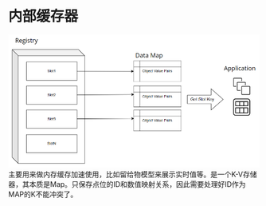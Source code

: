 <!--
 Copyright (C) 2023 wwhai

 This program is free software: you can redistribute it and/or modify
 it under the terms of the GNU Affero General Public License as
 published by the Free Software Foundation, either version 3 of the
 License, or (at your option) any later version.

 This program is distributed in the hope that it will be useful,
 but WITHOUT ANY WARRANTY; without even the implied warranty of
 MERCHANTABILITY or FITNESS FOR A PARTICULAR PURPOSE.  See the
 GNU Affero General Public License for more details.

 You should have received a copy of the GNU Affero General Public License
 along with this program.  If not, see <http://www.gnu.org/licenses/>.
-->

# 内部缓存器

![1713353675527](image/readme/1713353675527.png)
主要用来做内存缓存加速使用，比如留给物模型来展示实时值等。是一个K-V存储器，其本质是Map。只保存点位的ID和数值映射关系，因此需要处理好ID作为MAP的K不能冲突了。